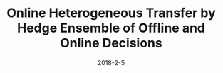 ---
title: "Online Heterogeneous Transfer by Hedge Ensemble of Offline and Online Decisions"
collection: journals
permalink: /publication/Online
date: 2018-2-5
year: "2018"
venue: "IEEE Trans. Neural Netw. Learning Syst. 29(7)"
city: 
state: ""
thumbnail: "Online.png"
teaser : 
authors: "Y. Yan, Q. Wu, M. Tan, M. K. Ng, H. Min, I. W. Tsang"
bibtex: Online.txt
uri: Online.pdf
arxiv: 
project: 
source:
poster: 
data:
---
